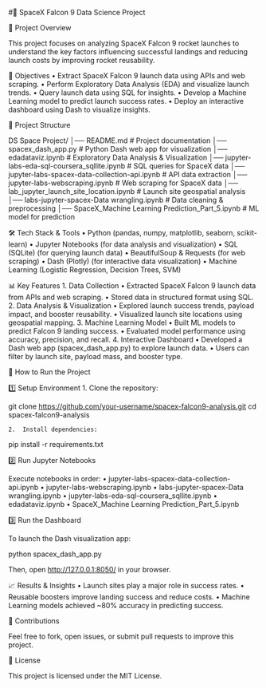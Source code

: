 #🚀 SpaceX Falcon 9 Data Science Project

📌 Project Overview

This project focuses on analyzing SpaceX Falcon 9 rocket launches to understand the key factors influencing successful landings and reducing launch costs by improving rocket reusability.

🎯 Objectives
	•	Extract SpaceX Falcon 9 launch data using APIs and web scraping.
	•	Perform Exploratory Data Analysis (EDA) and visualize launch trends.
	•	Query launch data using SQL for insights.
	•	Develop a Machine Learning model to predict launch success rates.
	•	Deploy an interactive dashboard using Dash to visualize insights.

📂 Project Structure

DS Space Project/
│── README.md                    # Project documentation
│── spacex_dash_app.py            # Python Dash web app for visualization
│── edadataviz.ipynb              # Exploratory Data Analysis & Visualization
│── jupyter-labs-eda-sql-coursera_sqllite.ipynb # SQL queries for SpaceX data
│── jupyter-labs-spacex-data-collection-api.ipynb # API data extraction
│── jupyter-labs-webscraping.ipynb # Web scraping for SpaceX data
│── lab_jupyter_launch_site_location.ipynb # Launch site geospatial analysis
│── labs-jupyter-spacex-Data wrangling.ipynb # Data cleaning & preprocessing
│── SpaceX_Machine Learning Prediction_Part_5.ipynb # ML model for prediction

🛠️ Tech Stack & Tools
	•	Python (pandas, numpy, matplotlib, seaborn, scikit-learn)
	•	Jupyter Notebooks (for data analysis and visualization)
	•	SQL (SQLite) (for querying launch data)
	•	BeautifulSoup & Requests (for web scraping)
	•	Dash (Plotly) (for interactive data visualization)
	•	Machine Learning (Logistic Regression, Decision Trees, SVM)

📊 Key Features
	1.	Data Collection
	•	Extracted SpaceX Falcon 9 launch data from APIs and web scraping.
	•	Stored data in structured format using SQL.
	2.	Data Analysis & Visualization
	•	Explored launch success trends, payload impact, and booster reusability.
	•	Visualized launch site locations using geospatial mapping.
	3.	Machine Learning Model
	•	Built ML models to predict Falcon 9 landing success.
	•	Evaluated model performance using accuracy, precision, and recall.
	4.	Interactive Dashboard
	•	Developed a Dash web app (spacex_dash_app.py) to explore launch data.
	•	Users can filter by launch site, payload mass, and booster type.

🚀 How to Run the Project

1️⃣ Setup Environment
	1.	Clone the repository:

git clone https://github.com/your-username/spacex-falcon9-analysis.git
cd spacex-falcon9-analysis


	2.	Install dependencies:

pip install -r requirements.txt



2️⃣ Run Jupyter Notebooks

Execute notebooks in order:
	•	jupyter-labs-spacex-data-collection-api.ipynb
	•	jupyter-labs-webscraping.ipynb
	•	labs-jupyter-spacex-Data wrangling.ipynb
	•	jupyter-labs-eda-sql-coursera_sqllite.ipynb
	•	edadataviz.ipynb
	•	SpaceX_Machine Learning Prediction_Part_5.ipynb

3️⃣ Run the Dashboard

To launch the Dash visualization app:

python spacex_dash_app.py

Then, open http://127.0.0.1:8050/ in your browser.

📈 Results & Insights
	•	Launch sites play a major role in success rates.
	•	Reusable boosters improve landing success and reduce costs.
	•	Machine Learning models achieved ~80% accuracy in predicting success.

🤝 Contributions

Feel free to fork, open issues, or submit pull requests to improve this project.

📜 License

This project is licensed under the MIT License.

